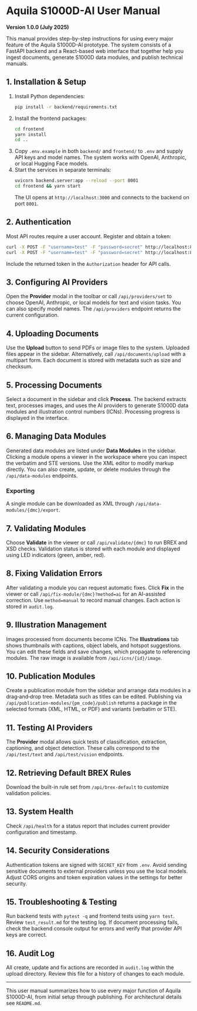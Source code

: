 # Aquila S1000D-AI User Manual
**Version 1.0.0 (July 2025)**


This manual provides step-by-step instructions for using every major feature of the Aquila S1000D-AI prototype. The system consists of a FastAPI backend and a React-based web interface that together help you ingest documents, generate S1000D data modules, and publish technical manuals.

## 1. Installation & Setup
1. Install Python dependencies:
   ```bash
   pip install -r backend/requirements.txt
   ```
2. Install the frontend packages:
   ```bash
   cd frontend
   yarn install
   cd ..
   ```
3. Copy `.env.example` in both `backend/` and `frontend/` to `.env` and supply API keys and model names. The system works with OpenAI, Anthropic, or local Hugging Face models.
4. Start the services in separate terminals:
   ```bash
   uvicorn backend.server:app --reload --port 8001
   cd frontend && yarn start
   ```
   The UI opens at `http://localhost:3000` and connects to the backend on port `8001`.

## 2. Authentication
Most API routes require a user account. Register and obtain a token:
```bash
curl -X POST -F "username=test" -F "password=secret" http://localhost:8001/auth/register
curl -X POST -F "username=test" -F "password=secret" http://localhost:8001/auth/token
```
Include the returned token in the `Authorization` header for API calls.

## 3. Configuring AI Providers
Open the **Provider** modal in the toolbar or call `/api/providers/set` to choose OpenAI, Anthropic, or local models for text and vision tasks. You can also specify model names. The `/api/providers` endpoint returns the current configuration.

## 4. Uploading Documents
Use the **Upload** button to send PDFs or image files to the system. Uploaded files appear in the sidebar. Alternatively, call `/api/documents/upload` with a multipart form. Each document is stored with metadata such as size and checksum.

## 5. Processing Documents
Select a document in the sidebar and click **Process**. The backend extracts text, processes images, and uses the AI providers to generate S1000D data modules and illustration control numbers (ICNs). Processing progress is displayed in the interface.

## 6. Managing Data Modules
Generated data modules are listed under **Data Modules** in the sidebar. Clicking a module opens a viewer in the workspace where you can inspect the verbatim and STE versions. Use the XML editor to modify markup directly. You can also create, update, or delete modules through the `/api/data-modules` endpoints.

### Exporting
A single module can be downloaded as XML through `/api/data-modules/{dmc}/export`.

## 7. Validating Modules
Choose **Validate** in the viewer or call `/api/validate/{dmc}` to run BREX and XSD checks. Validation status is stored with each module and displayed using LED indicators (green, amber, red).

## 8. Fixing Validation Errors
After validating a module you can request automatic fixes. Click **Fix** in the viewer or call `/api/fix-module/{dmc}?method=ai` for an AI-assisted correction. Use `method=manual` to record manual changes. Each action is stored in `audit.log`.

## 9. Illustration Management
Images processed from documents become ICNs. The **Illustrations** tab shows thumbnails with captions, object labels, and hotspot suggestions. You can edit these fields and save changes, which propagate to referencing modules. The raw image is available from `/api/icns/{id}/image`.

## 10. Publication Modules
Create a publication module from the sidebar and arrange data modules in a drag‑and‑drop tree. Metadata such as titles can be edited. Publishing via `/api/publication-modules/{pm_code}/publish` returns a package in the selected formats (XML, HTML, or PDF) and variants (verbatim or STE).

## 11. Testing AI Providers
The **Provider** modal allows quick tests of classification, extraction, captioning, and object detection. These calls correspond to the `/api/test/text` and `/api/test/vision` endpoints.

## 12. Retrieving Default BREX Rules
Download the built-in rule set from `/api/brex-default` to customize validation policies.

## 13. System Health
Check `/api/health` for a status report that includes current provider configuration and timestamp.

## 14. Security Considerations
Authentication tokens are signed with `SECRET_KEY` from `.env`. Avoid sending sensitive documents to external providers unless you use the local models. Adjust CORS origins and token expiration values in the settings for better security.

## 15. Troubleshooting & Testing
Run backend tests with `pytest -q` and frontend tests using `yarn test`. Review `test_result.md` for the testing log. If document processing fails, check the backend console output for errors and verify that provider API keys are correct.
## 16. Audit Log
All create, update and fix actions are recorded in `audit.log` within the upload directory. Review this file for a history of changes to each module.


---
This user manual summarizes how to use every major function of Aquila S1000D-AI, from initial setup through publishing. For architectural details see `README.md`.
